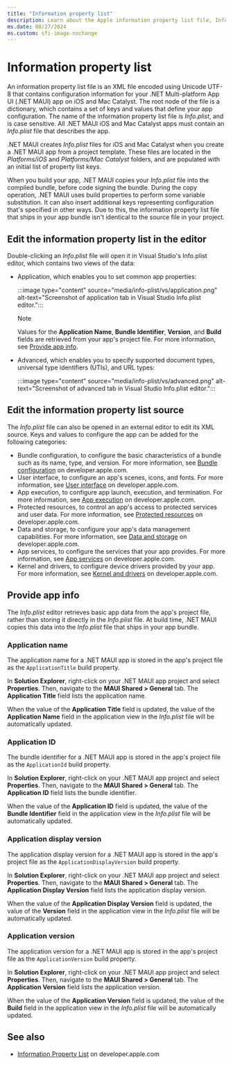 ```yaml
---
title: "Information property list"
description: Learn about the Apple information property list file, Info.plist, that contains configuration information for your .NET MAUI app on iOS and Mac Catalyst.
ms.date: 08/27/2024
ms.custom: sfi-image-nochange
---
```


# Information property list

An information property list file is an XML file encoded using Unicode UTF-8 that contains configuration information for your .NET Multi-platform App UI (.NET MAUI) app on iOS and Mac Catalyst. The root node of the file is a dictionary, which contains a set of keys and values that define your app configuration. The name of the information property list file is *Info.plist*, and is case sensitive. All .NET MAUI iOS and Mac Catalyst apps must contain an *Info.plist* file that describes the app.

.NET MAUI creates *Info.plist* files for iOS and Mac Catalyst when you create a .NET MAUI app from a project template. These files are located in the *Platforms/iOS* and *Platforms/Mac Catalyst* folders, and are populated with an initial list of property list keys.

When you build your app, .NET MAUI copies your *Info.plist* file into the compiled bundle, before code signing the bundle. During the copy operation, .NET MAUI uses build properties to perform some variable substitution. It can also insert additional keys representing configuration that's specified in other ways. Due to this, the information property list file that ships in your app bundle isn't identical to the source file in your project.

## Edit the information property list in the editor

Double-clicking an *Info.plist* file will open it in Visual Studio's Info.plist editor, which contains two views of the data:

- Application, which enables you to set common app properties:

    :::image type="content" source="media/info-plist/vs/application.png" alt-text="Screenshot of application tab in Visual Studio Info.plist editor.":::

    > [!NOTE]
    > Values for the **Application Name**, **Bundle Identifier**, **Version**, and **Build** fields are retrieved from your app's project file. For more information, see [Provide app info](#provide-app-info).

- Advanced, which enables you to specify supported document types, universal type identifiers (UTIs), and URL types:

    :::image type="content" source="media/info-plist/vs/advanced.png" alt-text="Screenshot of advanced tab in Visual Studio Info.plist editor.":::

## Edit the information property list source

The *Info.plist* file can also be opened in an external editor to edit its XML source. Keys and values to configure the app can be added for the following categories:

- Bundle configuration, to configure the basic characteristics of a bundle such as its name, type, and version. For more information, see [Bundle configuration](https://developer.apple.com/documentation/bundleresources/information_property_list/bundle_configuration) on developer.apple.com.
- User interface, to configure an app's scenes, icons, and fonts. For more information, see [User interface](https://developer.apple.com/documentation/bundleresources/information_property_list/user_interface) on developer.apple.com.
- App execution, to configure app launch, execution, and termination. For more information, see [App execution](https://developer.apple.com/documentation/bundleresources/information_property_list/app_execution) on developer.apple.com.
- Protected resources, to control an app's access to protected services and user data. For more information, see [Protected resources](https://developer.apple.com/documentation/bundleresources/information_property_list/protected_resources) on developer.apple.com.
- Data and storage, to configure your app's data management capabilities. For more information, see [Data and storage](https://developer.apple.com/documentation/bundleresources/information_property_list/data_and_storage) on developer.apple.com.
- App services, to configure the services that your app provides. For more information, see [App services](https://developer.apple.com/documentation/bundleresources/information_property_list/app_services) on developer.apple.com.
- Kernel and drivers, to configure device drivers provided by your app. For more information, see [Kernel and drivers](https://developer.apple.com/documentation/bundleresources/information_property_list/kernel_and_drivers) on developer.apple.com.

## Provide app info

The *Info.plist* editor retrieves basic app data from the app's project file, rather than storing it directly in the *Info.plist* file. At build time, .NET MAUI copies this data into the *Info.plist* file that ships in your app bundle.

### Application name

The application name for a .NET MAUI app is stored in the app's project file as the `ApplicationTitle` build property.

In **Solution Explorer**, right-click on your .NET MAUI app project and select **Properties**. Then, navigate to the **MAUI Shared > General** tab. The **Application Title** field lists the application name.

When the value of the **Application Title** field is updated, the value of the **Application Name** field in the application view in the *Info.plist* file will be automatically updated.

### Application ID

The bundle identifier for a .NET MAUI app is stored in the app's project file as the `ApplicationId` build property.

In **Solution Explorer**, right-click on your .NET MAUI app project and select **Properties**. Then, navigate to the **MAUI Shared > General** tab. The **Application ID** field lists the bundle identifier.

When the value of the **Application ID** field is updated, the value of the **Bundle Identifier** field in the application view in the *Info.plist* file will be automatically updated.

### Application display version

The application display version for a .NET MAUI app is stored in the app's project file as the `ApplicationDisplayVersion` build property.

In **Solution Explorer**, right-click on your .NET MAUI app project and select **Properties**. Then, navigate to the **MAUI Shared > General** tab. The **Application Display Version** field lists the application display version.

When the value of the **Application Display Version** field is updated, the value of the **Version** field in the application view in the *Info.plist* file will be automatically updated.

### Application version

The application version for a .NET MAUI app is stored in the app's project file as the `ApplicationVersion` build property.

In **Solution Explorer**, right-click on your .NET MAUI app project and select **Properties**. Then, navigate to the **MAUI Shared > General** tab. The **Application Version** field lists the application version.

When the value of the **Application Version** field is updated, the value of the **Build** field in the application view in the *Info.plist* file will be automatically updated.

## See also

- [Information Property List](https://developer.apple.com/documentation/bundleresources/information_property_list) on developer.apple.com
